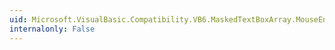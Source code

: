 ```yaml
---
uid: Microsoft.VisualBasic.Compatibility.VB6.MaskedTextBoxArray.MouseEnter
internalonly: False
---
```

